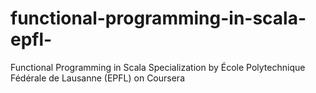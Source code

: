 # functional-programming-in-scala-epfl-
Functional Programming in Scala Specialization by École Polytechnique Fédérale de Lausanne (EPFL) on Coursera
